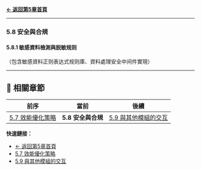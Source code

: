 **[← 返回第5章首頁](ch5-index.md)**

---

### 5.8 安全與合規

#### 5.8.1 敏感資料檢測與脱敏规则

（包含敏感資料正则表达式规则庫、資料處理安全中间件實現）

---

## 📑 相關章節

| 前序 | 當前 | 後續 |
|-----|------|------|
| [5.7 效能優化策略](ch5-7-效能優化策略.md) | **5.8 安全與合規** | [5.9 與其他模組的交互](ch5-9-與其他模組的交互.md) |

**快速鏈接：**
- [← 返回第5章首頁](ch5-index.md)
- [5.7 效能優化策略](ch5-7-效能優化策略.md)
- [5.9 與其他模組的交互](ch5-9-與其他模組的交互.md)
